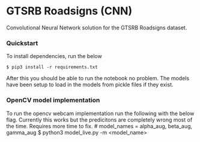 # GTSRB Roadsigns (CNN)
Convolutional Neural Network solution for the GTSRB Roadsigns dataset.

### Quickstart

To install dependencies, run the below

	$ pip3 install -r requirements.txt

After this you should be able to run the notebook no problem. The models have been setup to load in the models from pickle files if they exist.

### OpenCV model implementation
To run the opencv webcam implementation run the following with the below flag.
Currently this works but the predicitons are completely wrong most of the time. Requires more time to fix.
	# model_names = alpha_aug, beta_aug, gamma_aug
	$ python3 model_live.py -m <model_name>
